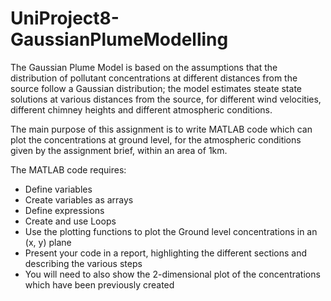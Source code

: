 # UniProject8-GaussianPlumeModelling

The Gaussian Plume Model is based on the assumptions that the distribution of pollutant concentrations at different distances from the source follow a Gaussian distribution; the model estimates steate state solutions at various distances from the source, for different wind velocities, different chimney heights and different atmospheric conditions. 

The main purpose of this assignment is to write MATLAB code which can plot the concentrations at ground level, for the atmospheric conditions given by the assignment brief, within an area of 1km. 

The MATLAB code requires:
  - Define variables
  - Create variables as arrays
  - Define expressions
  - Create and use Loops
  - Use the plotting functions to plot the Ground level concentrations in an (x, y) plane
  - Present your code in a report, highlighting the different sections and describing the various steps
  - You will need to also show the 2-dimensional plot of the concentrations which have been previously created
